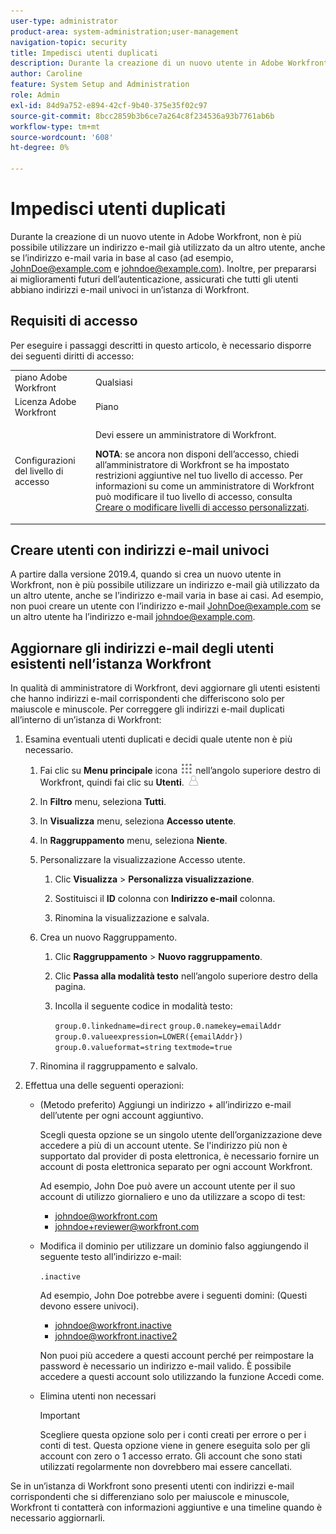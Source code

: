 ```yaml
---
user-type: administrator
product-area: system-administration;user-management
navigation-topic: security
title: Impedisci utenti duplicati
description: Durante la creazione di un nuovo utente in Adobe Workfront, non è più possibile utilizzare un indirizzo e-mail già utilizzato da un altro utente, anche se l’indirizzo e-mail varia in base al caso (ad esempio, JohnDoe@example.com e johndoe@example.com). Inoltre, per prepararsi ai miglioramenti futuri dell’autenticazione, assicurati che tutti gli utenti abbiano indirizzi e-mail univoci in un’istanza di Workfront.
author: Caroline
feature: System Setup and Administration
role: Admin
exl-id: 84d9a752-e894-42cf-9b40-375e35f02c97
source-git-commit: 8bcc2859b3b6ce7a264c8f234536a93b7761ab6b
workflow-type: tm+mt
source-wordcount: '608'
ht-degree: 0%

---
```


# Impedisci utenti duplicati

Durante la creazione di un nuovo utente in Adobe Workfront, non è più possibile utilizzare un indirizzo e-mail già utilizzato da un altro utente, anche se l’indirizzo e-mail varia in base al caso (ad esempio, JohnDoe@example.com e johndoe@example.com). Inoltre, per prepararsi ai miglioramenti futuri dell’autenticazione, assicurati che tutti gli utenti abbiano indirizzi e-mail univoci in un’istanza di Workfront.

## Requisiti di accesso

Per eseguire i passaggi descritti in questo articolo, è necessario disporre dei seguenti diritti di accesso:

<table style="table-layout:auto"> 
 <col> 
 <col> 
 <tbody> 
  <tr> 
   <td role="rowheader">piano Adobe Workfront</td> 
   <td>Qualsiasi</td> 
  </tr> 
  <tr> 
   <td role="rowheader">Licenza Adobe Workfront</td> 
   <td>Piano</td> 
  </tr> 
  <tr> 
   <td role="rowheader">Configurazioni del livello di accesso</td> 
   <td> <p>Devi essere un amministratore di Workfront.</p> <p><b>NOTA</b>: se ancora non disponi dell’accesso, chiedi all’amministratore di Workfront se ha impostato restrizioni aggiuntive nel tuo livello di accesso. Per informazioni su come un amministratore di Workfront può modificare il tuo livello di accesso, consulta <a href="../../../administration-and-setup/add-users/configure-and-grant-access/create-modify-access-levels.md" class="MCXref xref">Creare o modificare livelli di accesso personalizzati</a>.</p> </td> 
  </tr> 
 </tbody> 
</table>

## Creare utenti con indirizzi e-mail univoci

A partire dalla versione 2019.4, quando si crea un nuovo utente in Workfront, non è più possibile utilizzare un indirizzo e-mail già utilizzato da un altro utente, anche se l’indirizzo e-mail varia in base ai casi. Ad esempio, non puoi creare un utente con l’indirizzo e-mail JohnDoe@example.com se un altro utente ha l’indirizzo e-mail johndoe@example.com.

## Aggiornare gli indirizzi e-mail degli utenti esistenti nell’istanza Workfront

In qualità di amministratore di Workfront, devi aggiornare gli utenti esistenti che hanno indirizzi e-mail corrispondenti che differiscono solo per maiuscole e minuscole.
Per correggere gli indirizzi e-mail duplicati all’interno di un’istanza di Workfront:

1. Esamina eventuali utenti duplicati e decidi quale utente non è più necessario.

   1. Fai clic su **Menu principale** icona ![](assets/main-menu-icon.png) nell’angolo superiore destro di Workfront, quindi fai clic su **Utenti**. ![](assets/users-icon-in-main-menu.png)

   1. In **Filtro** menu, seleziona **Tutti**.

   1. In **Visualizza** menu, seleziona **Accesso utente**.

   1. In **Raggruppamento** menu, seleziona **Niente**.

   1. Personalizzare la visualizzazione Accesso utente.

      1. Clic **Visualizza** > **Personalizza visualizzazione**.

      1. Sostituisci il **ID** colonna con **Indirizzo e-mail** colonna.

      1. Rinomina la visualizzazione e salvala.
   1. Crea un nuovo Raggruppamento.

      1. Clic **Raggruppamento** > **Nuovo raggruppamento**.

      1. Clic **Passa alla modalità testo** nell’angolo superiore destro della pagina.
      1. Incolla il seguente codice in modalità testo:

         `group.0.linkedname=direct`
         `group.0.namekey=emailAddr`
         `group.0.valueexpression=LOWER({emailAddr})`
         `group.0.valueformat=string`
         `textmode=true`
   1. Rinomina il raggruppamento e salvalo.



1. Effettua una delle seguenti operazioni:

   * (Metodo preferito) Aggiungi un indirizzo + all’indirizzo e-mail dell’utente per ogni account aggiuntivo.

      Scegli questa opzione se un singolo utente dell’organizzazione deve accedere a più di un account utente. Se l&#39;indirizzo più non è supportato dal provider di posta elettronica, è necessario fornire un account di posta elettronica separato per ogni account Workfront.

      Ad esempio, John Doe può avere un account utente per il suo account di utilizzo giornaliero e uno da utilizzare a scopo di test:

      * johndoe@workfront.com
      * johndoe+reviewer@workfront.com
   * Modifica il dominio per utilizzare un dominio falso aggiungendo il seguente testo all’indirizzo e-mail:

      `.inactive`

      Ad esempio, John Doe potrebbe avere i seguenti domini: (Questi devono essere univoci).

      * johndoe@workfront.inactive
      * johndoe@workfront.inactive2

      Non puoi più accedere a questi account perché per reimpostare la password è necessario un indirizzo e-mail valido. È possibile accedere a questi account solo utilizzando la funzione Accedi come.

   * Elimina utenti non necessari

      >[!IMPORTANT]
      >
      >Scegliere questa opzione solo per i conti creati per errore o per i conti di test. Questa opzione viene in genere eseguita solo per gli account con zero o 1 accesso errato. Gli account che sono stati utilizzati regolarmente non dovrebbero mai essere cancellati.



Se in un’istanza di Workfront sono presenti utenti con indirizzi e-mail corrispondenti che si differenziano solo per maiuscole e minuscole, Workfront ti contatterà con informazioni aggiuntive e una timeline quando è necessario aggiornarli.

